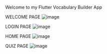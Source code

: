 Welcome to my Flutter Vocabulary Builder App

WELCOME PAGE
![image](https://github.com/Anish-Mayekar/MLP-MAD-Lab/assets/121448159/09ff7a2d-bbfe-4624-b217-d46dc01d54f8)

LOGIN PAGE
![image](https://github.com/Anish-Mayekar/MLP-MAD-Lab/assets/121448159/0c202d03-452f-4a32-b29f-63aeca6ee7a9)

HOME PAGE
![image](https://github.com/Anish-Mayekar/MLP-MAD-Lab/assets/121448159/1bdf0032-3e2a-49d8-acc0-4c4a837ef174)

QUIZ PAGE
![image](https://github.com/Anish-Mayekar/MLP-MAD-Lab/assets/121448159/c6b6b7c2-3cba-42cb-a042-50ae5a5eea6b)
